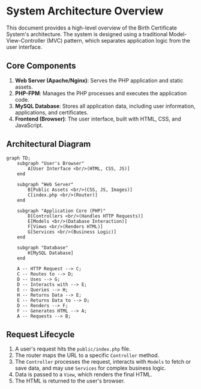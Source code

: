 # System Architecture Overview

This document provides a high-level overview of the Birth Certificate System's architecture. The system is designed using a traditional Model-View-Controller (MVC) pattern, which separates application logic from the user interface.

## Core Components

1.  **Web Server (Apache/Nginx)**: Serves the PHP application and static assets.
2.  **PHP-FPM**: Manages the PHP processes and executes the application code.
3.  **MySQL Database**: Stores all application data, including user information, applications, and certificates.
4.  **Frontend (Browser)**: The user interface, built with HTML, CSS, and JavaScript.

## Architectural Diagram

```mermaid
graph TD;
    subgraph "User's Browser"
        A[User Interface <br/>(HTML, CSS, JS)]
    end

    subgraph "Web Server"
        B[Public Assets <br/>(CSS, JS, Images)]
        C[index.php <br/>(Router)]
    end

    subgraph "Application Core (PHP)"
        D[Controllers <br/>(Handles HTTP Requests)]
        E[Models <br/>(Database Interaction)]
        F[Views <br/>(Renders HTML)]
        G[Services <br/>(Business Logic)]
    end

    subgraph "Database"
        H[MySQL Database]
    end

    A -- HTTP Request --> C;
    C -- Routes to --> D;
    D -- Uses --> G;
    D -- Interacts with --> E;
    E -- Queries --> H;
    H -- Returns Data --> E;
    E -- Returns Data to --> D;
    D -- Renders --> F;
    F -- Generates HTML --> A;
    A -- Requests --> B;
```

## Request Lifecycle

1.  A user's request hits the `public/index.php` file.
2.  The router maps the URL to a specific `Controller` method.
3.  The `Controller` processes the request, interacts with `Models` to fetch or save data, and may use `Services` for complex business logic.
4.  Data is passed to a `View`, which renders the final HTML.
5.  The HTML is returned to the user's browser. 